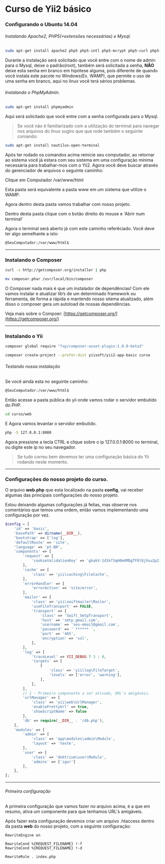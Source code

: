 # Curso de Yii2 básico

### Configurando o Ubuntu 14.04

###### Instalando Apache2, PHP5(+extensões necessárias) e Mysql.

```sh
sudo apt-get install apache2 php5 php5-intl php5-mcrypt php5-curl php5-mysql mysql-client mysql-server
```
Durante a instalação será solicitado que você entre com o nome de admin para o Mysql, deixe o padrão(root), também será solicitada a senha, **NÃO** deixe esta senha em branco em hipótese alguma, pois diferente de quando você instala este pacote no Windows(Ex. WAMP), que permite o uso de uma senha em branco, aqui no linux você terá sérios problemas.

###### Instalando o PhpMyAdmin.

```sh
sudo apt-get install phpmyadmin
```
Aqui será solicitado que você entre com a senha configurada para o Mysql.

> Se você não é familiarizado com a utilização do terminal para navegar nos arquivos do linux sugiro que que rode também o seguinte comando:

```sh
sudo apt-get install nautilus-open-terminal
```
Após ter rodado os comandos acima reinicie seu computador, ao retornar ao sistema você já estara com seu sistema em uma configuração mínima necessária para trabalhar-mos com o Yii2. Agora você deve buscar através do gerenciador de arquivos o seguinte caminho:

Clique em Computador /var/www/html

Esta pasta será equivalente a pasta www em um sistema que utilize o WAMP.

Agora dentro desta pasta vamos trabalhar com nosso projeto.

Dentro desta pasta clique com o botão direito do mouse e 'Abrir num terminal'

Agora o terminal será aberto já com este caminho referêciado.
Você deve ter algo semelhante a isto:

```sh
@SeuComputador:/var/www/html$
```
<hr />

### Instalando o Composer

```sh
curl -s http://getcomposer.org/installer | php
```
```sh
mv composer.phar /usr/local/bin/composer
```

O Composer nada mais é que um instalador de dependências!
Com ele vamos instalar e atualizar lib’s de um determinado framework ou ferramenta, de forma a rápida e mantendo nosso sitema atualizado, além disso o composer gera um autoload de nossas dependências.

Veja mais sobre o Compoer: [https://getcomposer.org/](https://getcomposer.org/)

<hr />

### Instalando o Yii

```sh
composer global require "fxp/composer-asset-plugin:1.0.0-beta3"
```
```sh
composer create-project --prefer-dist yiisoft/yii2-app-basic curso
```

###### Testando nossa instalação

Se você ainda esta no seguinte caminho:

```sh
@SeuComputador:/var/www/html$
```
Então acesse a pasta pública do yii onde vamos rodar o servidor embutido do PHP.

```sh
cd curso/web
```
E Agora vamos levantar o servidor embutido.

```sh
php -S 127.0.0.1:8000
```

Agora pressione a tecla CTRL e clique sobre o ip 127.0.0.1:8000 no terminal, ou digite este ip no seu navegador.

>
>Se tudo correu bem devemos ter uma configuração básica do Yii rodando neste momento.
>

<hr />

### Configurações do nosso projeto do curso.

O arquivo **web.php** que esta localizado na pasta **config**, vai receber algumas das principais configurações do nosso projeto.

Estou deixando algumas cofigurações já feitas, mas observe nos comentários que temos uma ordem, então vamos implementando uma configuração por vez.

```php
$config = [
    'id' => 'basic',
    'basePath' => dirname(__DIR__),
    'bootstrap' => ['log'],
    'defaultRoute' => 'site',
    'language' => 'pt-BR',
    'components' => [
        'request' => [
            'cookieValidationKey' => 'gkakV-1d1kf3qH0mdMDgTF0l8jXuu2p2',
        ],
        'cache' => [
            'class' => 'yii\caching\FileCache',
        ],
        'errorHandler' => [
            'errorAction' => 'site/error',
        ],
        'mailer' => [
            'class' => 'yii\swiftmailer\Mailer',
            'useFileTransport' => FALSE,
            'transport' => [
                'class' => 'Swift_SmtpTransport',
                'host' => 'smtp.gmail.com',
                'username' => 'seu-email@gmail.com',
                'password' => ' ****** ',
                'port' => '465',
                'encryption' => 'ssl',
            ],
        ],
        'log' => [
            'traceLevel' => YII_DEBUG ? 3 : 0,
            'targets' => [
                [
                    'class' => 'yii\log\FileTarget',
                    'levels' => ['error', 'warning'],
                ],
            ],
        ],
        // 1 - Primeiro componente a ser ativado, URL's amigáveis. 
        'urlManager' => [
            'class' => 'yii\web\UrlManager',
            'enablePrettyUrl' => true,
            'showScriptName' => false
        ],
        'db' => require(__DIR__ . '/db.php'),
    ],
    'modules' => [
        'admin' => [
            'class' => 'app\modules\admin\Module',
            'layout' => 'teste',
        ],
        'user' => [
            'class' => 'dektrium\user\Module',
            'admins' => ['igor']
        ],
    ],
];
```

<hr />

###### Primeira configuração

A primeira configuração que vamos fazer no arquivo acima, é a que em resumo, ativa um componente para que tenhamos URL's amigáveis.

Após fazer esta configuração devemos criar um arquivo .htaccess dentro da pasta **web** do nosso projeto, com a seguinte configuração:

```
RewriteEngine on

RewriteCond %{REQUEST_FILENAME} !-f
RewriteCond %{REQUEST_FILENAME} !-d 

RewriteRule . index.php
```
